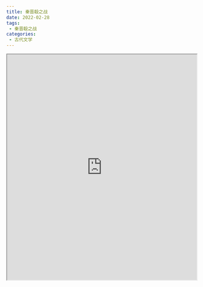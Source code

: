 ```yaml
---
title: 秦晋殽之战
date: 2022-02-28
tags:
 - 秦晋殽之战
categories:
 - 古代文学
---
```




<iframe src="https://study-doc.yourtools.icu/pdf/web/viewer.html?file=https://vkceyugu.cdn.bspapp.com/VKCEYUGU-e9075d72-0451-48df-afe1-d46932ae4554/6a73ad7b-54e8-413b-ae89-4fc490a21e32.pdf" width="100%" height="600px"></iframe>
